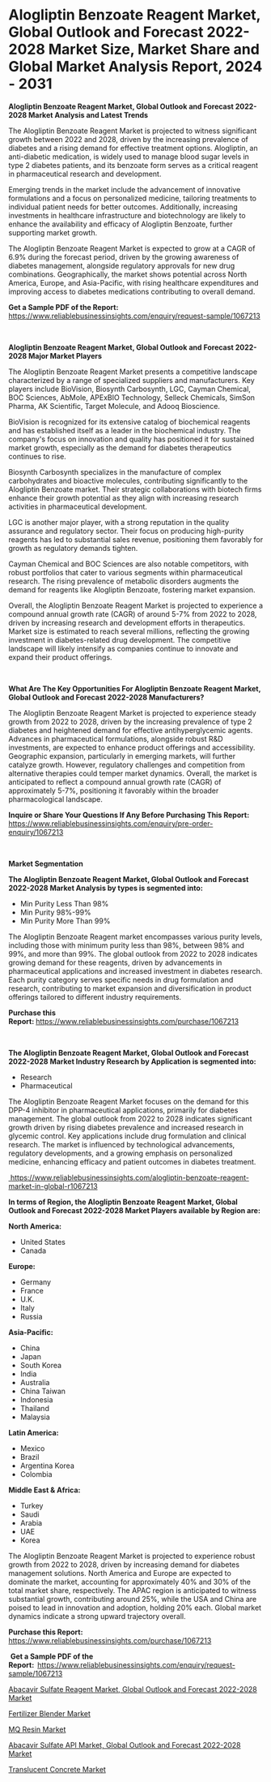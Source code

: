 <p><h1>Alogliptin Benzoate Reagent Market, Global Outlook and Forecast 2022-2028 Market Size, Market Share and Global Market Analysis Report, 2024 - 2031</h1></p><p><strong>Alogliptin Benzoate Reagent Market, Global Outlook and Forecast 2022-2028 Market Analysis and Latest Trends</strong></p>
<p><p>The Alogliptin Benzoate Reagent Market is projected to witness significant growth between 2022 and 2028, driven by the increasing prevalence of diabetes and a rising demand for effective treatment options. Alogliptin, an anti-diabetic medication, is widely used to manage blood sugar levels in type 2 diabetes patients, and its benzoate form serves as a critical reagent in pharmaceutical research and development. </p><p>Emerging trends in the market include the advancement of innovative formulations and a focus on personalized medicine, tailoring treatments to individual patient needs for better outcomes. Additionally, increasing investments in healthcare infrastructure and biotechnology are likely to enhance the availability and efficacy of Alogliptin Benzoate, further supporting market growth.</p><p>The Alogliptin Benzoate Reagent Market is expected to grow at a CAGR of 6.9% during the forecast period, driven by the growing awareness of diabetes management, alongside regulatory approvals for new drug combinations. Geographically, the market shows potential across North America, Europe, and Asia-Pacific, with rising healthcare expenditures and improving access to diabetes medications contributing to overall demand.</p></p>
<p><strong>Get a Sample PDF of the Report:&nbsp;</strong> <a href="https://www.reliablebusinessinsights.com/enquiry/request-sample/1067213">https://www.reliablebusinessinsights.com/enquiry/request-sample/1067213</a></p>
<p>&nbsp;</p>
<p><strong>Alogliptin Benzoate Reagent Market, Global Outlook and Forecast 2022-2028 Major Market Players</strong></p>
<p><p>The Alogliptin Benzoate Reagent Market presents a competitive landscape characterized by a range of specialized suppliers and manufacturers. Key players include BioVision, Biosynth Carbosynth, LGC, Cayman Chemical, BOC Sciences, AbMole, APExBIO Technology, Selleck Chemicals, SimSon Pharma, AK Scientific, Target Molecule, and Adooq Bioscience. </p><p>BioVision is recognized for its extensive catalog of biochemical reagents and has established itself as a leader in the biochemical industry. The company's focus on innovation and quality has positioned it for sustained market growth, especially as the demand for diabetes therapeutics continues to rise. </p><p>Biosynth Carbosynth specializes in the manufacture of complex carbohydrates and bioactive molecules, contributing significantly to the Alogliptin Benzoate market. Their strategic collaborations with biotech firms enhance their growth potential as they align with increasing research activities in pharmaceutical development.</p><p>LGC is another major player, with a strong reputation in the quality assurance and regulatory sector. Their focus on producing high-purity reagents has led to substantial sales revenue, positioning them favorably for growth as regulatory demands tighten.</p><p>Cayman Chemical and BOC Sciences are also notable competitors, with robust portfolios that cater to various segments within pharmaceutical research. The rising prevalence of metabolic disorders augments the demand for reagents like Alogliptin Benzoate, fostering market expansion. </p><p>Overall, the Alogliptin Benzoate Reagent Market is projected to experience a compound annual growth rate (CAGR) of around 5-7% from 2022 to 2028, driven by increasing research and development efforts in therapeutics. Market size is estimated to reach several millions, reflecting the growing investment in diabetes-related drug development. The competitive landscape will likely intensify as companies continue to innovate and expand their product offerings.</p></p>
<p>&nbsp;</p>
<p><strong>What Are The Key Opportunities For Alogliptin Benzoate Reagent Market, Global Outlook and Forecast 2022-2028 Manufacturers?</strong></p>
<p><p>The Alogliptin Benzoate Reagent Market is projected to experience steady growth from 2022 to 2028, driven by the increasing prevalence of type 2 diabetes and heightened demand for effective antihyperglycemic agents. Advances in pharmaceutical formulations, alongside robust R&D investments, are expected to enhance product offerings and accessibility. Geographic expansion, particularly in emerging markets, will further catalyze growth. However, regulatory challenges and competition from alternative therapies could temper market dynamics. Overall, the market is anticipated to reflect a compound annual growth rate (CAGR) of approximately 5-7%, positioning it favorably within the broader pharmacological landscape.</p></p>
<p><strong>Inquire or Share Your Questions If Any Before Purchasing This Report:</strong> <a href="https://www.reliablebusinessinsights.com/enquiry/pre-order-enquiry/1067213">https://www.reliablebusinessinsights.com/enquiry/pre-order-enquiry/1067213</a></p>
<p>&nbsp;</p>
<p><strong>Market Segmentation</strong></p>
<p><strong>The Alogliptin Benzoate Reagent Market, Global Outlook and Forecast 2022-2028 Market Analysis by types is segmented into:</strong></p>
<p><ul><li>Min Purity Less Than 98%</li><li>Min Purity 98%-99%</li><li>Min Purity More Than 99%</li></ul></p>
<p><p>The Alogliptin Benzoate Reagent market encompasses various purity levels, including those with minimum purity less than 98%, between 98% and 99%, and more than 99%. The global outlook from 2022 to 2028 indicates growing demand for these reagents, driven by advancements in pharmaceutical applications and increased investment in diabetes research. Each purity category serves specific needs in drug formulation and research, contributing to market expansion and diversification in product offerings tailored to different industry requirements.</p></p>
<p><strong>Purchase this Report:&nbsp;</strong><a href="https://www.reliablebusinessinsights.com/purchase/1067213">https://www.reliablebusinessinsights.com/purchase/1067213</a></p>
<p>&nbsp;</p>
<p><strong>The Alogliptin Benzoate Reagent Market, Global Outlook and Forecast 2022-2028 Market Industry Research by Application is segmented into:</strong></p>
<p><ul><li>Research</li><li>Pharmaceutical</li></ul></p>
<p><p>The Alogliptin Benzoate Reagent Market focuses on the demand for this DPP-4 inhibitor in pharmaceutical applications, primarily for diabetes management. The global outlook from 2022 to 2028 indicates significant growth driven by rising diabetes prevalence and increased research in glycemic control. Key applications include drug formulation and clinical research. The market is influenced by technological advancements, regulatory developments, and a growing emphasis on personalized medicine, enhancing efficacy and patient outcomes in diabetes treatment.</p></p>
<p><a href="https://www.reliablebusinessinsights.com/alogliptin-benzoate-reagent-market-in-global-r1067213">&nbsp;https://www.reliablebusinessinsights.com/alogliptin-benzoate-reagent-market-in-global-r1067213</a></p>
<p><strong>In terms of Region, the Alogliptin Benzoate Reagent Market, Global Outlook and Forecast 2022-2028 Market Players available by Region are:</strong></p>
<p>
    <p> <strong> North America: </strong>
        <ul>
            <li>United States</li>
            <li>Canada</li>
        </ul>
        </p> 
    <p> <strong> Europe: </strong>
        <ul>
            <li>Germany</li>
            <li>France</li>
            <li>U.K.</li>
            <li>Italy</li>
            <li>Russia</li>
        </ul>
        </p> 
    <p> <strong> Asia-Pacific: </strong>
        <ul>
            <li>China</li>
            <li>Japan</li>
            <li>South Korea</li>
            <li>India</li>
            <li>Australia</li>
            <li>China Taiwan</li>
            <li>Indonesia</li>
            <li>Thailand</li>
            <li>Malaysia</li>
        </ul>
        </p> 
    <p> <strong> Latin America: </strong>
        <ul>
            <li>Mexico</li>
            <li>Brazil</li>
            <li>Argentina Korea</li>
            <li>Colombia</li>
        </ul>
        </p> 
    <p> <strong> Middle East & Africa: </strong>
        <ul>
            <li>Turkey</li>
            <li>Saudi</li>
            <li>Arabia</li>
            <li>UAE</li>
            <li>Korea</li>
        </ul>
    </p>
    </p>
<p><p>The Alogliptin Benzoate Reagent Market is projected to experience robust growth from 2022 to 2028, driven by increasing demand for diabetes management solutions. North America and Europe are expected to dominate the market, accounting for approximately 40% and 30% of the total market share, respectively. The APAC region is anticipated to witness substantial growth, contributing around 25%, while the USA and China are poised to lead in innovation and adoption, holding 20% each. Global market dynamics indicate a strong upward trajectory overall.</p></p>
<p><strong>Purchase this Report: </strong><a href="https://www.reliablebusinessinsights.com/purchase/1067213">https://www.reliablebusinessinsights.com/purchase/1067213</a></p>
<p>&nbsp;<strong>Get a Sample PDF of the Report:&nbsp;&nbsp;</strong><a href="https://www.reliablebusinessinsights.com/enquiry/request-sample/1067213">https://www.reliablebusinessinsights.com/enquiry/request-sample/1067213</a></p>
<p><strong></strong></p>
<p><p><a href="https://github.com/AngelaWalsh696/Market-Research-Report-List-1/blob/main/abacavir-sulfate-reagent-market-global-outlook-and-forecast-2022-2028-market.md">Abacavir Sulfate Reagent Market, Global Outlook and Forecast 2022-2028 Market</a></p><p><a href="https://medium.com/@keith.brown8975/the-fertilizer-blender-market-prioritizes-cost-control-and-efficiency-enhancement-76c465e0d6f3">Fertilizer Blender Market</a></p><p><a href="https://issuu.com/reportprime-2/docs/mq-resin-market-size-2030.pptx_5f647b66bc174c">MQ Resin Market</a></p><p><a href="https://github.com/SanjidaKhan901/Market-Research-Report-List-1/blob/main/abacavir-sulfate-api-market-global-outlook-and-forecast-2022-2028-market.md">Abacavir Sulfate API Market, Global Outlook and Forecast 2022-2028 Market</a></p><p><a href="https://issuu.com/reportprime-2/docs/translucent-concrete-market-size-20_cc49eb1e2d78d4">Translucent Concrete Market</a></p></p>